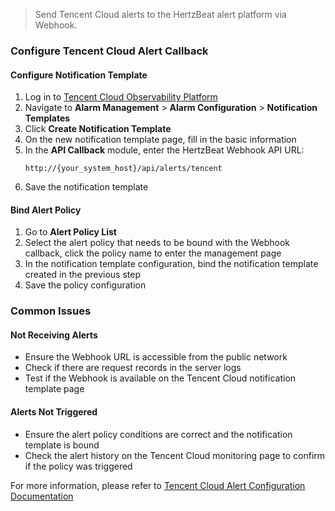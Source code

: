 >Send Tencent Cloud alerts to the HertzBeat alert platform via Webhook.

### Configure Tencent Cloud Alert Callback

#### Configure Notification Template
1. Log in to [Tencent Cloud Observability Platform](https://console.cloud.tencent.com/monitorv2)
2. Navigate to **Alarm Management** > **Alarm Configuration** > **Notification Templates**
3. Click **Create Notification Template**
4. On the new notification template page, fill in the basic information
5. In the **API Callback** module, enter the HertzBeat Webhook API URL:
   ```
   http://{your_system_host}/api/alerts/tencent
   ```
6. Save the notification template

#### Bind Alert Policy
1. Go to **Alert Policy List**
2. Select the alert policy that needs to be bound with the Webhook callback, click the policy name to enter the management page
3. In the notification template configuration, bind the notification template created in the previous step
4. Save the policy configuration

### Common Issues

#### Not Receiving Alerts
- Ensure the Webhook URL is accessible from the public network
- Check if there are request records in the server logs
- Test if the Webhook is available on the Tencent Cloud notification template page

#### Alerts Not Triggered
- Ensure the alert policy conditions are correct and the notification template is bound
- Check the alert history on the Tencent Cloud monitoring page to confirm if the policy was triggered

For more information, please refer to [Tencent Cloud Alert Configuration Documentation](https://cloud.tencent.com/document/product/248/50409)

